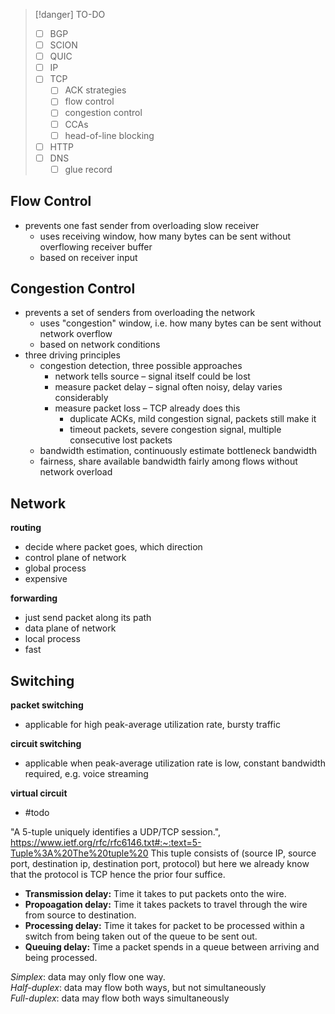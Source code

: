 
> [!danger] TO-DO
> - [ ] BGP
> - [ ] SCION
> - [ ] QUIC
> - [ ] IP
> - [ ] TCP
>     - [ ] ACK strategies
>     - [ ] flow control
>     - [ ] congestion control
>     - [ ] CCAs
>     - [ ] head-of-line blocking
> - [ ] HTTP
> - [ ] DNS
>     - [ ] glue record


## Flow Control
- prevents one fast sender from overloading slow receiver
    - uses receiving window, how many bytes can be sent without overflowing receiver buffer
    - based on receiver input

## Congestion Control
- prevents a set of senders from overloading the network
    - uses "congestion" window, i.e. how many bytes can be sent without network overflow
    - based on network conditions
- three driving principles
    - congestion detection, three possible approaches
        - network tells source – signal itself could be lost
        - measure packet delay – signal often noisy, delay varies considerably
        - measure packet loss – TCP already does this
            - duplicate ACKs, mild congestion signal, packets still make it
            - timeout packets, severe congestion signal, multiple consecutive lost packets
    - bandwidth estimation, continuously estimate bottleneck bandwidth
    - fairness, share available bandwidth fairly among flows without network overload



## Network

**routing**
- decide where packet goes, which direction
- control plane of network
- global process
- expensive

**forwarding**
- just send packet along its path
- data plane of network
- local process
- fast


## Switching
**packet switching**
- applicable for high peak-average utilization rate, bursty traffic

**circuit switching**
- applicable when peak-average utilization rate is low, constant bandwidth required, e.g. voice streaming

**virtual circuit**
- #todo 


"A 5-tuple uniquely identifies a UDP/TCP session.", https://www.ietf.org/rfc/rfc6146.txt#:~:text=5-Tuple%3A%20The%20tuple%20
This tuple consists of (source IP, source port, destination ip, destination port, protocol) but here we already know that the protocol is TCP hence the prior four suffice.

- **Transmission delay:** Time it takes to put packets onto the wire.
- **Propoagation delay:** Time it takes packets to travel through the wire from source to destination.
- **Processing delay:** Time it takes for packet to be processed within a switch from being taken out of the queue to be sent out.
- **Queuing delay:** Time a packet spends in a queue between arriving and being processed.


_Simplex_: data may only flow one way.  
_Half-duplex_: data may flow both ways, but not simultaneously  
_Full-duplex_: data may flow both ways simultaneously
